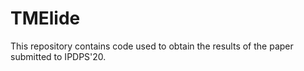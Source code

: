 # TMElide
This repository contains code used to obtain the results of the paper submitted to IPDPS'20.

